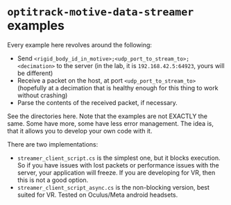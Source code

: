 # `optitrack-motive-data-streamer` examples

Every example here revolves around the following:

* Send `<rigid_body_id_in_motive>;<udp_port_to_stream_to>;<decimation>` to the server (in the lab, it is `192.168.42.5:64923`, yours will be different)
* Receive a packet on the host, at port `<udp_port_to_stream_to>` (hopefully at a decimation that is healthy enough for this thing to work without crashing)
* Parse the contents of the received packet, if necessary.

See the directories here. Note that the examples are not EXACTLY the same. Some have more, some have less error management. The idea is, that it allows you to develop your own code with it.

There are two implementations:

* `streamer_client_script.cs` is the simplest one, but it blocks execution. So if you have issues with lost packets or performance issues with the server, your application will freeze. If you are developing for VR, then this is not a good option.
* `streamer_client_script_async.cs` is the non-blocking version, best suited for VR. Tested on Oculus/Meta android headsets.